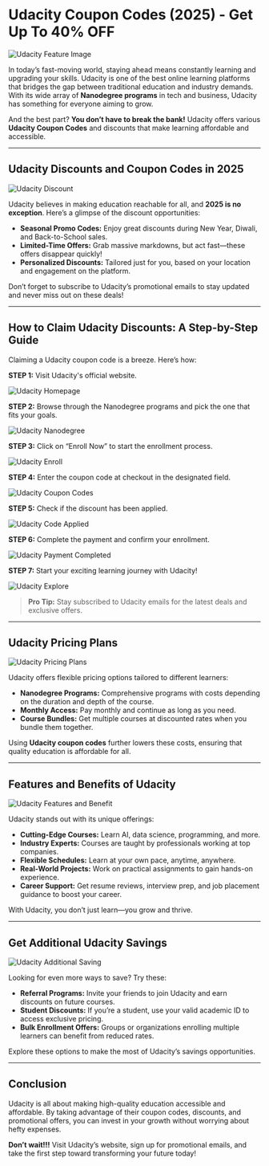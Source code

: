 # Udacity Coupon Codes (2025) - Get Up To 40% OFF

![Udacity Feature Image](https://github.com/sharonAt1/Udacity-Coupon-Codes/blob/main/Udacity/Img/Udacity%20Feature%20Images.png)

In today’s fast-moving world, staying ahead means constantly learning and upgrading your skills. Udacity is one of the best online learning platforms that bridges the gap between traditional education and industry demands. With its wide array of **Nanodegree programs** in tech and business, Udacity has something for everyone aiming to grow.  

And the best part? **You don’t have to break the bank!** Udacity offers various **Udacity Coupon Codes** and discounts that make learning affordable and accessible.  

---

## Udacity Discounts and Coupon Codes in 2025  

![Udacity Discount](https://github.com/sharonAt1/Udacity-Coupon-Codes/blob/main/Udacity/Img/Undacity%20Discount.png)

Udacity believes in making education reachable for all, and **2025 is no exception**. Here’s a glimpse of the discount opportunities:  

- **Seasonal Promo Codes:** Enjoy great discounts during New Year, Diwali, and Back-to-School sales.  
- **Limited-Time Offers:** Grab massive markdowns, but act fast—these offers disappear quickly!  
- **Personalized Discounts:** Tailored just for you, based on your location and engagement on the platform.  

Don’t forget to subscribe to Udacity’s promotional emails to stay updated and never miss out on these deals!  

---

## How to Claim Udacity Discounts: A Step-by-Step Guide  

Claiming a Udacity coupon code is a breeze. Here’s how:  

**STEP 1:** Visit Udacity's official website.  

![Udacity Homepage](https://github.com/sharonAt1/Udacity-Coupon-Codes/blob/main/Udacity/Img/Undacity%20homepages.png)

**STEP 2:** Browse through the Nanodegree programs and pick the one that fits your goals.  

![Udacity Nanodegree](https://github.com/sharonAt1/Udacity-Coupon-Codes/blob/main/Udacity/Img/Undacity%20nanodegree%20program.png)

**STEP 3:** Click on “Enroll Now” to start the enrollment process.  

![Udacity Enroll](https://github.com/sharonAt1/Udacity-Coupon-Codes/blob/main/Udacity/Img/Undacity%20enroll%20now.png)

**STEP 4:** Enter the coupon code at checkout in the designated field.  

![Udacity Coupon Codes](https://github.com/sharonAt1/Udacity-Coupon-Codes/blob/main/Udacity/Img/Undacity%20coupon%20codes.png)

**STEP 5:** Check if the discount has been applied. 

![Udacity Code Applied](https://github.com/sharonAt1/Udacity-Coupon-Codes/blob/main/Udacity/Img/Undacity%20codes%20applied.png)

**STEP 6:** Complete the payment and confirm your enrollment.  

![Udacity Payment Completed](https://github.com/sharonAt1/Udacity-Coupon-Codes/blob/main/Udacity/Img/udacity%20payement%20completed.png)

**STEP 7:** Start your exciting learning journey with Udacity!  

![Udacity Explore](https://github.com/sharonAt1/Udacity-Coupon-Codes/blob/main/Udacity/Img/Undacity%20explore.png)

> **Pro Tip:** Stay subscribed to Udacity emails for the latest deals and exclusive offers.  

---

## Udacity Pricing Plans  

![Udacity Pricing Plans](https://github.com/sharonAt1/Udacity-Coupon-Codes/blob/main/Udacity/Img/udacity%20plans.png)

Udacity offers flexible pricing options tailored to different learners:  

- **Nanodegree Programs:** Comprehensive programs with costs depending on the duration and depth of the course.  
- **Monthly Access:** Pay monthly and continue as long as you need.  
- **Course Bundles:** Get multiple courses at discounted rates when you bundle them together.  

Using **Udacity coupon codes** further lowers these costs, ensuring that quality education is affordable for all.  

---

## Features and Benefits of Udacity  

![Udacity Features and Benefit](https://github.com/sharonAt1/Udacity-Coupon-Codes/blob/main/Udacity/Img/Undacity%20with%20benefit.png)

Udacity stands out with its unique offerings:  

- **Cutting-Edge Courses:** Learn AI, data science, programming, and more.  
- **Industry Experts:** Courses are taught by professionals working at top companies.  
- **Flexible Schedules:** Learn at your own pace, anytime, anywhere.  
- **Real-World Projects:** Work on practical assignments to gain hands-on experience.  
- **Career Support:** Get resume reviews, interview prep, and job placement guidance to boost your career.  

With Udacity, you don’t just learn—you grow and thrive.  

---

## Get Additional Udacity Savings  

![Udacity Additional Saving](https://github.com/sharonAt1/Udacity-Coupon-Codes/blob/main/Udacity/Img/udacity%20additional%20discount.png)

Looking for even more ways to save? Try these:  

- **Referral Programs:** Invite your friends to join Udacity and earn discounts on future courses.  
- **Student Discounts:** If you’re a student, use your valid academic ID to access exclusive pricing.  
- **Bulk Enrollment Offers:** Groups or organizations enrolling multiple learners can benefit from reduced rates.  

Explore these options to make the most of Udacity’s savings opportunities.  

---

## Conclusion  

Udacity is all about making high-quality education accessible and affordable. By taking advantage of their coupon codes, discounts, and promotional offers, you can invest in your growth without worrying about hefty expenses.  

**Don’t wait!!!** Visit Udacity’s website, sign up for promotional emails, and take the first step toward transforming your future today!  
